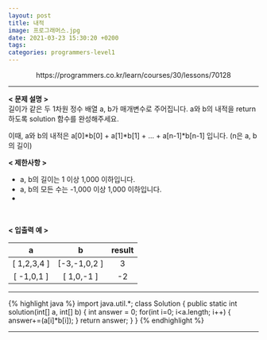 ```yaml
---
layout: post
title: 내적
image: 프로그래머스.jpg
date: 2021-03-23 15:30:20 +0200
tags:
categories: programmers-level1
---
```

<center>https://programmers.co.kr/learn/courses/30/lessons/70128</center>

***


**< 문제 설명 >**  
길이가 같은 두 1차원 정수 배열 a, b가 매개변수로 주어집니다. a와 b의 내적을 return 하도록 solution 함수를 완성해주세요.  
  

이때, a와 b의 내적은 a[0]*b[0] + a[1]*b[1] + ... + a[n-1]*b[n-1] 입니다. (n은 a, b의 길이)
  

**< 제한사항 >**
* a, b의 길이는 1 이상 1,000 이하입니다.  
* a, b의 모든 수는 -1,000 이상 1,000 이하입니다.  
* 
 <br>


**< 입출력 예 >**

|a|b|result|
|:---:|:---:|:---:|
| [ 1,2,3,4 ] |  [-3,-1,0,2 ] | 3 |
| [ -1,0,1 ] | [ 1,0,-1 ] | -2 |


  

*** 




{% highlight java %}
import java.util.*;
class Solution {
    public static int solution(int[] a, int[] b) {
        int answer = 0;
        for(int i=0; i<a.length; i++)
        {
        	answer+=(a[i]*b[i]);
        }
        return answer;
    }
}
{% endhighlight %}

***
